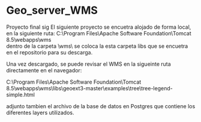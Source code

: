 # Geo_server_WMS
Proyecto final sig
El siguiente proyecto se encuetra alojado de forma local, en la siguiente ruta: 
C:\Program Files\Apache Software Foundation\Tomcat 8.5\webapps\wms\
dentro de la carpeta \wms\ se coloca la esta carpeta libs que se encuetra en el repositorio para su descarga.  

Una vez descargado, se puede revisar el WMS en la sigueinte ruta directamente en el navegador: 

C:\Program Files\Apache Software Foundation\Tomcat 8.5\webapps\wms\libs\geoext3-master\examples\tree\tree-legend-simple.html

adjunto tambien el archivo de la base de datos en Postgres que contiene los diferentes layers utilizados. 
